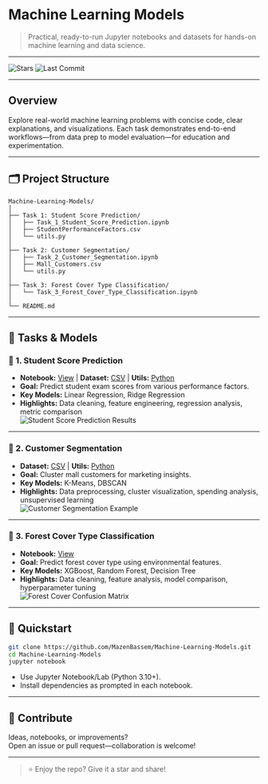 # Machine Learning Models

> Practical, ready-to-run Jupyter notebooks and datasets for hands-on machine learning and data science.

---

![Stars](https://img.shields.io/github/stars/MazenBassem/Machine-Learning-Models?style=social)
![Last Commit](https://img.shields.io/github/last-commit/MazenBassem/Machine-Learning-Models)

---

## Overview

Explore real-world machine learning problems with concise code, clear explanations, and visualizations. Each task demonstrates end-to-end workflows—from data prep to model evaluation—for education and experimentation.

---
## 🗂️ Project Structure

```
Machine-Learning-Models/
│
├── Task 1: Student Score Prediction/
│   ├── Task_1_Student_Score_Prediction.ipynb
│   ├── StudentPerformanceFactors.csv
│   └── utils.py
│
├── Task 2: Customer Segmentation/
│   ├── Task_2_Customer_Segmentation.ipynb
│   ├── Mall_Customers.csv
│   └── utils.py
│
├── Task 3: Forest Cover Type Classification/
│   └── Task_3_Forest_Cover_Type_Classification.ipynb
│
└── README.md
```

---

## 📂 Tasks & Models

### 📝 1. Student Score Prediction
- **Notebook:** [View](Task%201:%20Student%20Score%20Prediction/Task_1_Student_Score_Prediction.ipynb) | **Dataset:** [CSV](Task%201:%20Student%20Score%20Prediction/StudentPerformanceFactors.csv) | **Utils:** [Python](Task%201:%20Student%20Score%20Prediction/utils.py)
- **Goal:** Predict student exam scores from various performance factors.
- **Key Models:** Linear Regression, Ridge Regression
- **Highlights:** Data cleaning, feature engineering, regression analysis, metric comparison  
![Student Score Prediction Results](images/student_score_plot.png)

---

### 👥 2. Customer Segmentation
- **Dataset:** [CSV](Task%202:%20Customer%20Segmentation/Mall_Customers.csv) | **Utils:** [Python](Task%202:%20Customer%20Segmentation/utils.py)
- **Goal:** Cluster mall customers for marketing insights.
- **Key Models:** K-Means, DBSCAN
- **Highlights:** Data preprocessing, cluster visualization, spending analysis, unsupervised learning  
![Customer Segmentation Example](images/customer_segmentation_clusters.png)

---

### 🌲 3. Forest Cover Type Classification
- **Notebook:** [View](Task%203:%20Forest%20Cover%20Type%20Classification/Task_3_Forest_Cover_Type_Classification.ipynb)
- **Goal:** Predict forest cover type using environmental features.
- **Key Models:** XGBoost, Random Forest, Decision Tree
- **Highlights:** Data cleaning, feature analysis, model comparison, hyperparameter tuning  
![Forest Cover Confusion Matrix](images/forest_cover_confusion_matrix.png)

---

## 🚀 Quickstart

```bash
git clone https://github.com/MazenBassem/Machine-Learning-Models.git
cd Machine-Learning-Models
jupyter notebook
```
- Use Jupyter Notebook/Lab (Python 3.10+).  
- Install dependencies as prompted in each notebook.

---

## 🤝 Contribute

Ideas, notebooks, or improvements?  
Open an issue or pull request—collaboration is welcome!

---

> ⭐ Enjoy the repo? Give it a star and share!
